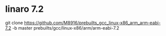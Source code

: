 # linaro 7.2


 git clone https://github.com/M8916/prebuilts_gcc_linux-x86_arm_arm-eabi-7.2 -b master prebuilts/gcc/linux-x86/arm/arm-eabi-7.2
